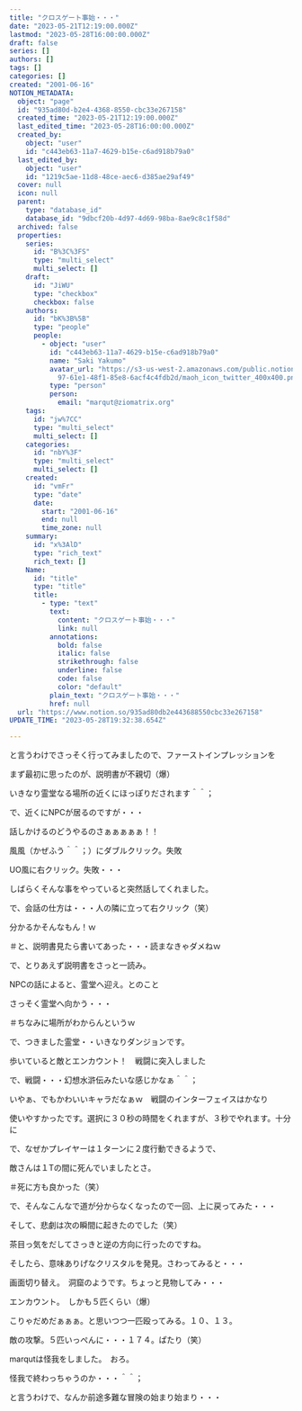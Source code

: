 ```yaml
---
title: "クロスゲート事始・・・"
date: "2023-05-21T12:19:00.000Z"
lastmod: "2023-05-28T16:00:00.000Z"
draft: false
series: []
authors: []
tags: []
categories: []
created: "2001-06-16"
NOTION_METADATA:
  object: "page"
  id: "935ad80d-b2e4-4368-8550-cbc33e267158"
  created_time: "2023-05-21T12:19:00.000Z"
  last_edited_time: "2023-05-28T16:00:00.000Z"
  created_by:
    object: "user"
    id: "c443eb63-11a7-4629-b15e-c6ad918b79a0"
  last_edited_by:
    object: "user"
    id: "1219c5ae-11d8-48ce-aec6-d385ae29af49"
  cover: null
  icon: null
  parent:
    type: "database_id"
    database_id: "9dbcf20b-4d97-4d69-98ba-8ae9c8c1f58d"
  archived: false
  properties:
    series:
      id: "B%3C%3FS"
      type: "multi_select"
      multi_select: []
    draft:
      id: "JiWU"
      type: "checkbox"
      checkbox: false
    authors:
      id: "bK%3B%5B"
      type: "people"
      people:
        - object: "user"
          id: "c443eb63-11a7-4629-b15e-c6ad918b79a0"
          name: "Saki Yakumo"
          avatar_url: "https://s3-us-west-2.amazonaws.com/public.notion-static.com/3ad1c4\
            97-61e1-48f1-85e8-6acf4c4fdb2d/maoh_icon_twitter_400x400.png"
          type: "person"
          person:
            email: "marqut@ziomatrix.org"
    tags:
      id: "jw%7CC"
      type: "multi_select"
      multi_select: []
    categories:
      id: "nbY%3F"
      type: "multi_select"
      multi_select: []
    created:
      id: "vmFr"
      type: "date"
      date:
        start: "2001-06-16"
        end: null
        time_zone: null
    summary:
      id: "x%3AlD"
      type: "rich_text"
      rich_text: []
    Name:
      id: "title"
      type: "title"
      title:
        - type: "text"
          text:
            content: "クロスゲート事始・・・"
            link: null
          annotations:
            bold: false
            italic: false
            strikethrough: false
            underline: false
            code: false
            color: "default"
          plain_text: "クロスゲート事始・・・"
          href: null
  url: "https://www.notion.so/935ad80db2e443688550cbc33e267158"
UPDATE_TIME: "2023-05-28T19:32:38.654Z"

---
```

<link rel="stylesheet" href="https://cdn.jsdelivr.net/npm/katex@0.16.2/dist/katex.min.css" integrity="sha384-bYdxxUwYipFNohQlHt0bjN/LCpueqWz13HufFEV1SUatKs1cm4L6fFgCi1jT643X" crossorigin="anonymous">


と言うわけでさっそく行ってみましたので、ファーストインプレッションを


まず最初に思ったのが、説明書が不親切（爆）


いきなり霊堂なる場所の近くにほっぽりだされます＾＾；


で、近くにNPCが居るのですが・・・


話しかけるのどうやるのさぁぁぁぁぁ！！


風風（かぜふう＾＾；）にダブルクリック。失敗


UO風に右クリック。失敗・・・


しばらくそんな事をやっていると突然話してくれました。


で、会話の仕方は・・・人の隣に立って右クリック（笑）


分かるかそんなもん！ｗ


＃と、説明書見たら書いてあった・・・読まなきゃダメねｗ


で、とりあえず説明書をさっと一読み。


NPCの話によると、霊堂へ迎え。とのこと


さっそく霊堂へ向かう・・・


＃ちなみに場所がわからんというｗ


で、つきました霊堂・・いきなりダンジョンです。


歩いていると敵とエンカウント！　戦闘に突入しました


で、戦闘・・・幻想水滸伝みたいな感じかなぁ＾＾；


いやぁ、でもかわいいキャラだなぁｗ　戦闘のインターフェイスはかなり


使いやすかったです。選択に３０秒の時間をくれますが、３秒でやれます。十分に


で、なぜかプレイヤーは１ターンに２度行動できるようで、


敵さんは１Tの間に死んでいましたとさ。


＃死に方も良かった（笑）


で、そんなこんなで道が分からなくなったので一回、上に戻ってみた・・・


そして、悲劇は次の瞬間に起きたのでした（笑）


茶目っ気をだしてさっきと逆の方向に行ったのですね。


そしたら、意味ありげなクリスタルを発見。さわってみると・・・


画面切り替え。　洞窟のようです。ちょっと見物してみ・・・


エンカウント。　しかも５匹くらい（爆）


こりゃだめだぁぁぁ。と思いつつ一匹殴ってみる。１０、１３。


敵の攻撃。５匹いっぺんに・・・１７４。ぱたり（笑）


marqutは怪我をしました。　おろ。


怪我で終わっちゃうのか・・・＾＾；


と言うわけで、なんか前途多難な冒険の始まり始まり・・・

